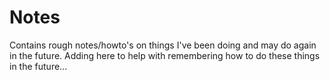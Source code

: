 # Notes

Contains rough notes/howto's on things I've been doing and may do again in the future. Adding here to help with remembering how to do these things in the future...
